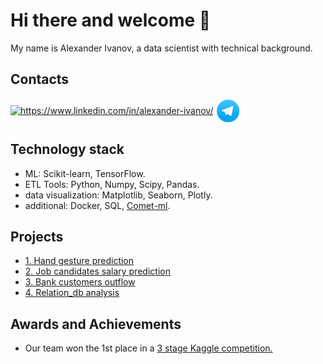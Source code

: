 # Hi there and welcome 👋

My name is Alexander Ivanov, a data scientist with technical background.

## Contacts
<a href="https://www.linkedin.com/in/alexander-ivanov/" target="blank"><img align="center" src="https://raw.githubusercontent.com/rahuldkjain/github-profile-readme-generator/master/src/images/icons/Social/linked-in-alt.svg" alt="https://www.linkedin.com/in/alexander-ivanov/" height="30" width="40" /></a>
<a href="https://t.me/aligivanov" target="blank"><img align="center" src="https://github.com/Alex1iv/Alex1iv/blob/d21c272ca29c6fa87a3814a599b208053b24bff2/telegram_icon.png" alt="https://t.me/aligivanov" height="40" width="40" /></a>
</p>


## Technology stack

* ML: Scikit-learn, TensorFlow. 
* ETL Tools: Python, Numpy, Scipy, Pandas. 
* data visualization: Matplotlib, Seaborn, Plotly.
* additional: Docker, SQL, [Comet-ml](https://www.comet.com/).


## Projects

* [1. Hand gesture prediction](https://github.com/gesture-classification/gesture_classification)
* [2. Job candidates salary prediction](https://github.com/Alex1iv/Applicant_salary_prediction)
* [3. Bank customers outflow](https://github.com/Alex1iv/Bank_customers_outflow)
* [4. Relation_db analysis](https://github.com/Alex1iv/Relation-db)

## Awards and Achievements

* Our team won the 1st place in a [3 stage Kaggle competition.](https://www.kaggle.com/competitions/motorica-advanced-gesture-classification)